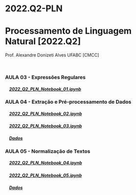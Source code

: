 # 2022.Q2-PLN
# Processamento de Linguagem Natural [2022.Q2]

Prof. Alexandre Donizeti Alves
UFABC [CMCC]

<br>

### **AULA 03 - Expressões Regulares**

##### &nbsp;&nbsp;&nbsp; [2022_Q2_PLN_Notebook_01.ipynb](https://github.com/adalves-ufabc/2022.Q2-PLN/blob/main/Aula%2003/2022-Q2%20PLN%20Notebook%2001.ipynb)

### **AULA 04 - Extração e Pré-processamento de Dados**

##### &nbsp;&nbsp;&nbsp; [2022_Q2_PLN_Notebook_02.ipynb](https://github.com/adalves-ufabc/2022.Q2-PLN/blob/main/Aula%2004/2022_Q2_PLN_Notebook_02.ipynb)
  
##### &nbsp;&nbsp;&nbsp; [2022_Q2_PLN_Notebook_03.ipynb](https://github.com/adalves-ufabc/2022.Q2-PLN/blob/main/Aula%2004/2022_Q2_PLN_Notebook_03.ipynb)

##### &nbsp;&nbsp;&nbsp; [Dados](https://drive.google.com/drive/folders/19WMti6LyQTR4XLGiVEZ5Oumz9BLJRr2e?usp=sharing) 

### **AULA 05 - Normalização de Textos**

##### &nbsp;&nbsp;&nbsp; [2022_Q2_PLN_Notebook_04.ipynb](https://github.com/adalves-ufabc/2022.Q2-PLN/blob/main/Aula%2005/2022_Q2_PLN_Notebook_04.ipynb)
  
##### &nbsp;&nbsp;&nbsp; [2022_Q2_PLN_Notebook_05.ipynb](https://github.com/adalves-ufabc/2022.Q2-PLN/blob/main/Aula%2005/2022_Q2_PLN_Notebook_05.ipynb)
  
##### &nbsp;&nbsp;&nbsp; [Dados](https://github.com/adalves-ufabc/2022.Q2-PLN/tree/main/Aula%2005/dados) 




